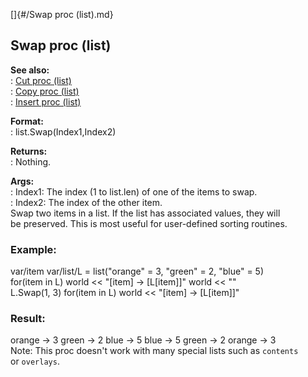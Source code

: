 []{#/Swap proc (list).md}    
## Swap proc (list)    
**See also:**    
:   [Cut proc (list)](/list/proc/Cut)    
:   [Copy proc (list)](/list/proc/Copy)    
:   [Insert proc (list)](/list/proc/Insert)    
<!-- -->    
**Format:**    
:   list.Swap(Index1,Index2)    
<!-- -->    
**Returns:**    
:   Nothing.    
<!-- -->    
**Args:**    
:   Index1: The index (1 to list.len) of one of the items to swap.    
:   Index2: The index of the other item.    
Swap two items in a list. If the list has associated values, they will    
be preserved. This is most useful for user-defined sorting routines.    
### Example:    
var/item var/list/L = list(\"orange\" = 3, \"green\" = 2, \"blue\" = 5)    
for(item in L) world \<\< \"\[item\] -\> \[L\[item\]\]\" world \<\< \"\"    
L.Swap(1, 3) for(item in L) world \<\< \"\[item\] -\> \[L\[item\]\]\"    
### Result:    
orange -\> 3 green -\> 2 blue -\> 5 blue -\> 5 green -\> 2 orange -\> 3    
Note: This proc doesn\'t work with many special lists such as `contents`    
or `overlays`.  